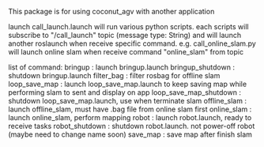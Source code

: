 This package is for using coconut_agv with another application

launch call_launch.launch will run various python scripts.
each scripts will subscribe to "/call_launch" topic (message type: String)
and will launch another roslaunch when receive specific command.
e.g. call_online_slam.py will launch online slam when receive command "online_slam" from topic

list of command:
    bringup : launch bringup.launch 
    bringup_shutdown : shutdown bringup.launch
    filter_bag : filter rosbag for offline slam
    loop_save_map : launch loop_save_map.launch to keep saving map while performing slam to sent and display on app
    loop_save_map_shutdown : shutdown loop_save_map.launch, use when terminate slam
    offline_slam : launch offline_slam, must have .bag file from online slam first
    online_slam : launch online_slam, perform mapping
    robot : launch robot.launch, ready to receive tasks
    robot_shutdown : shutdown robot.launch. not power-off robot (maybe need to change name soon)
    save_map : save map after finish slam
    
